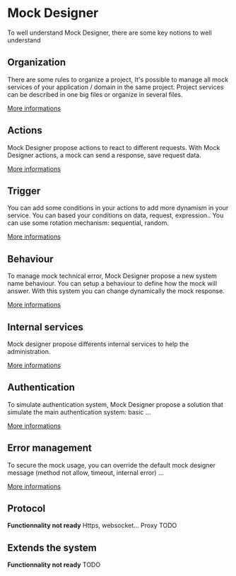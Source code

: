 # Mock Designer
To well understand Mock Designer, there are some key notions to well understand

## Organization
There are some rules to organize a project, It's possible to manage all mock services of your application / domain in the same project.
Project services can be described in one big files or organize in several files.

[More informations](https://github.com/kevinramage/mockDesigner/blob/master/doc/organization.md)

## Actions
Mock Designer propose actions to react to different requests.
With Mock Designer actions, a mock can send a response, save request data.

[More informations](https://github.com/kevinramage/mockDesigner/blob/master/doc/action.md)

## Trigger
You can add some conditions in your actions to add more dynamism in your service.
You can based your conditions on data, request, expression..
You can use some rotation mechanism: sequential, random.

[More informations](https://github.com/kevinramage/mockDesigner/blob/master/doc/trigger.md)

## Behaviour
To manage mock technical error, Mock Designer propose a new system name behaviour. You can setup a behaviour to define how the mock will answer. With this system you can change dynamically the mock response.

[More informations](https://github.com/kevinramage/mockDesigner/blob/master/doc/behaviour.md)

## Internal services
Mock designer propose differents internal services to help the administration.

[More informations](https://github.com/kevinramage/mockDesigner/blob/master/doc/internalServices.md)

## Authentication
To simulate authentication system, Mock Designer propose a solution that simulate the main authentication system: basic ...

[More informations](https://github.com/kevinramage/mockDesigner/blob/master/doc/authentication.md)

## Error management
To secure the mock usage, you can override the default mock designer message (method not allow, timeout, internal error) ...

[More informations](https://github.com/kevinramage/mockDesigner/blob/master/doc/error.md)

## Protocol
**Functionnality not ready**
Https, websocket...
Proxy
TODO

## Extends the system
**Functionnality not ready**
TODO